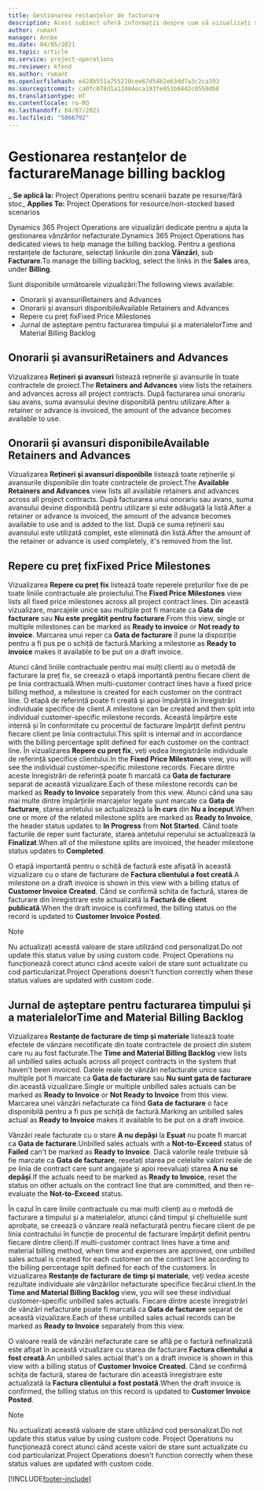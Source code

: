 ```yaml
---
title: Gestionarea restanțelor de facturare
description: Acest subiect oferă informații despre cum să vizualizați și să lucrați cu restanțele de facturare în Project Operations.
author: rumant
manager: Annbe
ms.date: 04/05/2021
ms.topic: article
ms.service: project-operations
ms.reviewer: kfend
ms.author: rumant
ms.openlocfilehash: e428b551a755220cee67d54b2e63dd7a3c2ca393
ms.sourcegitcommit: ca0fc078d1a12484eca193fe051b8442c0559db8
ms.translationtype: HT
ms.contentlocale: ro-RO
ms.lasthandoff: 04/07/2021
ms.locfileid: "5866792"
---
```

# <a name="manage-billing-backlog"></a><span data-ttu-id="6640a-103">Gestionarea restanțelor de facturare</span><span class="sxs-lookup"><span data-stu-id="6640a-103">Manage billing backlog</span></span>

<span data-ttu-id="6640a-104">_ **Se aplică la:** Project Operations pentru scenarii bazate pe resurse/fără stoc</span><span class="sxs-lookup"><span data-stu-id="6640a-104">_ **Applies To:** Project Operations for resource/non-stocked based scenarios</span></span>

<span data-ttu-id="6640a-105">Dynamics 365 Project Operations are vizualizări dedicate pentru a ajuta la gestionarea vânzărilor nefacturate.</span><span class="sxs-lookup"><span data-stu-id="6640a-105">Dynamics 365 Project Operations has dedicated views to help manage the billing backlog.</span></span> <span data-ttu-id="6640a-106">Pentru a gestiona restanțele de facturare, selectați linkurile din zona **Vânzări**, sub **Facturare**.</span><span class="sxs-lookup"><span data-stu-id="6640a-106">To manage the billing backlog, select the links in the **Sales** area, under **Billing**.</span></span> 

<span data-ttu-id="6640a-107">Sunt disponibile următoarele vizualizări:</span><span class="sxs-lookup"><span data-stu-id="6640a-107">The following views available:</span></span>

- <span data-ttu-id="6640a-108">Onorarii și avansuri</span><span class="sxs-lookup"><span data-stu-id="6640a-108">Retainers and Advances</span></span>
- <span data-ttu-id="6640a-109">Onorarii și avansuri disponibile</span><span class="sxs-lookup"><span data-stu-id="6640a-109">Available Retainers and Advances</span></span>
- <span data-ttu-id="6640a-110">Repere cu preț fix</span><span class="sxs-lookup"><span data-stu-id="6640a-110">Fixed Price Milestones</span></span>
- <span data-ttu-id="6640a-111">Jurnal de așteptare pentru facturarea timpului și a materialelor</span><span class="sxs-lookup"><span data-stu-id="6640a-111">Time and Material Billing Backlog</span></span>

## <a name="retainers-and-advances"></a><span data-ttu-id="6640a-112">Onorarii și avansuri</span><span class="sxs-lookup"><span data-stu-id="6640a-112">Retainers and Advances</span></span>

<span data-ttu-id="6640a-113">Vizualizarea **Rețineri și avansuri** listează reținerile și avansurile în toate contractele de proiect.</span><span class="sxs-lookup"><span data-stu-id="6640a-113">The **Retainers and Advances** view lists the retainers and advances across all project contracts.</span></span> <span data-ttu-id="6640a-114">După facturarea unui onorariu sau avans, suma avansului devine disponibilă pentru utilizare.</span><span class="sxs-lookup"><span data-stu-id="6640a-114">After a retainer or advance is invoiced, the amount of the advance becomes available to use.</span></span>

## <a name="available-retainers-and-advances"></a><span data-ttu-id="6640a-115">Onorarii și avansuri disponibile</span><span class="sxs-lookup"><span data-stu-id="6640a-115">Available Retainers and Advances</span></span>

<span data-ttu-id="6640a-116">Vizualizarea **Rețineri și avansuri disponibile** listează toate reținerile și avansurile disponibile din toate contractele de proiect.</span><span class="sxs-lookup"><span data-stu-id="6640a-116">The **Available Retainers and Advances** view lists all available retainers and advances across all project contracts.</span></span> <span data-ttu-id="6640a-117">După facturarea unui onorariu sau avans, suma avansului devine disponibilă pentru utilizare și este adăugată la listă.</span><span class="sxs-lookup"><span data-stu-id="6640a-117">After a retainer or advance is invoiced, the amount of the advance becomes available to use and is added to the list.</span></span> <span data-ttu-id="6640a-118">După ce suma reținerii sau avansului este utilizată complet, este eliminată din listă.</span><span class="sxs-lookup"><span data-stu-id="6640a-118">After the amount of the retainer or advance is used completely, it's removed from the list.</span></span>

## <a name="fixed-price-milestones"></a><span data-ttu-id="6640a-119">Repere cu preț fix</span><span class="sxs-lookup"><span data-stu-id="6640a-119">Fixed Price Milestones</span></span>

<span data-ttu-id="6640a-120">Vizualizarea **Repere cu preț fix** listează toate reperele prețurilor fixe de pe toate liniile contractuale ale proiectului.</span><span class="sxs-lookup"><span data-stu-id="6640a-120">The **Fixed Price Milestones** view lists all fixed price milestones across all project contract lines.</span></span> <span data-ttu-id="6640a-121">Din această vizualizare, marcajele unice sau multiple pot fi marcate ca **Gata de facturare** sau **Nu este pregătit pentru facturare**.</span><span class="sxs-lookup"><span data-stu-id="6640a-121">From this view, single or multiple milestones can be marked as **Ready to invoice** or **Not ready to invoice**.</span></span> <span data-ttu-id="6640a-122">Marcarea unui reper ca **Gata de facturare** îl pune la dispoziție pentru a fi pus pe o schiță de factură.</span><span class="sxs-lookup"><span data-stu-id="6640a-122">Marking a milestone as **Ready to invoice** makes it available to be put on a draft invoice.</span></span>

<span data-ttu-id="6640a-123">Atunci când liniile contractuale pentru mai mulți clienți au o metodă de facturare la preț fix, se creează o etapă importantă pentru fiecare client de pe linia contractuală.</span><span class="sxs-lookup"><span data-stu-id="6640a-123">When multi-customer contract lines have a fixed price billing method, a milestone is created for each customer on the contract line.</span></span> <span data-ttu-id="6640a-124">O etapă de referință poate fi creată și apoi împărțită în înregistrări individuale specifice de client.</span><span class="sxs-lookup"><span data-stu-id="6640a-124">A milestone can be created and then split into individual customer-specific milestone records.</span></span> <span data-ttu-id="6640a-125">Această împărțire este internă și în conformitate cu procentul de facturare împărțit definit pentru fiecare client pe linia contractului.</span><span class="sxs-lookup"><span data-stu-id="6640a-125">This split is internal and in accordance with the billing percentage split defined for each customer on the contract line.</span></span> <span data-ttu-id="6640a-126">În vizualizarea **Repere cu preț fix**, veți vedea înregistrările individuale de referință specifice clientului.</span><span class="sxs-lookup"><span data-stu-id="6640a-126">In the **Fixed Price Milestones** view, you will see the individual customer-specific milestone records.</span></span> <span data-ttu-id="6640a-127">Fiecare dintre aceste înregistrări de referință poate fi marcată ca **Gata de facturare** separat de această vizualizare.</span><span class="sxs-lookup"><span data-stu-id="6640a-127">Each of these milestone records can be marked as **Ready to Invoice** separately from this view.</span></span> <span data-ttu-id="6640a-128">Atunci când una sau mai multe dintre împărțirile marcajelor legate sunt marcate ca **Gata de facturare**, starea antetului se actualizează la **În curs** din **Nu a început**.</span><span class="sxs-lookup"><span data-stu-id="6640a-128">When one or more of the related milestone splits are marked as **Ready to Invoice**, the header status updates to **In Progress** from **Not Started**.</span></span> <span data-ttu-id="6640a-129">Când toate facturile de reper sunt facturate, starea antetului reperului se actualizează la **Finalizat**.</span><span class="sxs-lookup"><span data-stu-id="6640a-129">When all of the milestone splits are invoiced, the header milestone status updates to **Completed**.</span></span>

<span data-ttu-id="6640a-130">O etapă importantă pentru o schiță de factură este afișată în această vizualizare cu o stare de facturare de **Factura clientului a fost creată**.</span><span class="sxs-lookup"><span data-stu-id="6640a-130">A milestone on a draft invoice is shown in this view with a billing status of **Customer Invoice Created**.</span></span> <span data-ttu-id="6640a-131">Când se confirmă schița de factură, starea de facturare din înregistrare este actualizată la **Factură de client publicată**.</span><span class="sxs-lookup"><span data-stu-id="6640a-131">When the draft invoice is confirmed, the billing status on the record is updated to **Customer Invoice Posted**.</span></span> 

> [!NOTE] 
> <span data-ttu-id="6640a-132">Nu actualizați această valoare de stare utilizând cod personalizat.</span><span class="sxs-lookup"><span data-stu-id="6640a-132">Do not update this status value by using custom code.</span></span> <span data-ttu-id="6640a-133">Project Operations nu funcționează corect atunci când aceste valori de stare sunt actualizate cu cod particularizat.</span><span class="sxs-lookup"><span data-stu-id="6640a-133">Project Operations doesn't function correctly when these status values are updated with custom code.</span></span>

## <a name="time-and-material-billing-backlog"></a><span data-ttu-id="6640a-134">Jurnal de așteptare pentru facturarea timpului și a materialelor</span><span class="sxs-lookup"><span data-stu-id="6640a-134">Time and Material Billing Backlog</span></span>

<span data-ttu-id="6640a-135">Vizualizarea **Restanțe de facturare de timp și materiale** listează toate efectele de vânzare necotificate din toate contractele de proiect din sistem care nu au fost facturate.</span><span class="sxs-lookup"><span data-stu-id="6640a-135">The **Time and Material Billing Backlog** view lists all unbilled sales actuals across all project contracts in the system that haven't been invoiced.</span></span> <span data-ttu-id="6640a-136">Datele reale de vânzări nefacturate unice sau multiple pot fi marcate ca **Gata de facturare** sau **Nu sunt gata de facturare** din această vizualizare.</span><span class="sxs-lookup"><span data-stu-id="6640a-136">Single or multiple unbilled sales actuals can be marked as **Ready to Invoice** or **Not Ready to Invoice** from this view.</span></span> <span data-ttu-id="6640a-137">Marcarea unei vânzări nefacturate ca fiind **Gata de facturare** o face disponibilă pentru a fi pus pe schiță de factură.</span><span class="sxs-lookup"><span data-stu-id="6640a-137">Marking an unbilled sales actual as **Ready to Invoice** makes it available to be put on a draft invoice.</span></span>

<span data-ttu-id="6640a-138">Vânzări reale facturate cu o stare **A nu depăși** la **Eșuat** nu poate fi marcat ca **Gata de facturare**.</span><span class="sxs-lookup"><span data-stu-id="6640a-138">Unbilled sales actuals with a **Not-to-Exceed** status of **Failed** can't be marked as **Ready to Invoice**.</span></span> <span data-ttu-id="6640a-139">Dacă valorile reale trebuie să fie marcate ca **Gata de facturare**, resetați starea pe celelalte valori reale de pe linia de contract care sunt angajate și apoi reevaluați starea **A nu se depăși**.</span><span class="sxs-lookup"><span data-stu-id="6640a-139">If the actuals need to be marked as **Ready to Invoice**, reset the status on other actuals on the contract line that are committed, and then re-evaluate the **Not-to-Exceed** status.</span></span>

<span data-ttu-id="6640a-140">În cazul în care liniile contractuale cu mai mulți clienți au o metodă de facturare a timpului și a materialelor, atunci când timpul și cheltuielile sunt aprobate, se creează o vânzare reală nefacturată pentru fiecare client de pe linia contractului în funcție de procentul de facturare împărțit definit pentru fiecare dintre clienți.</span><span class="sxs-lookup"><span data-stu-id="6640a-140">If multi-customer contract lines have a time and material billing method, when time and expenses are approved, one unbilled sales actual is created for each customer on the contract line according to the billing percentage split defined for each of the customers.</span></span> <span data-ttu-id="6640a-141">În vizualizarea **Restanțe de facturare de timp și materiale**, veți vedea aceste rezultate individuale ale vânzărilor nefacturate specifice fiecărui client.</span><span class="sxs-lookup"><span data-stu-id="6640a-141">In the **Time and Material Billing Backlog** view, you will see these individual customer-specific unbilled sales actuals.</span></span> <span data-ttu-id="6640a-142">Fiecare dintre aceste înregistrări de vânzări nefacturate poate fi marcată ca **Gata de facturare** separat de această vizualizare.</span><span class="sxs-lookup"><span data-stu-id="6640a-142">Each of these unbilled sales actual records can be marked as **Ready to Invoice** separately from this view.</span></span>

<span data-ttu-id="6640a-143">O valoare reală de vânzări nefacturate care se află pe o factură nefinalizată este afișat în această vizualizare cu starea de facturare **Factura clientului a fost creată**.</span><span class="sxs-lookup"><span data-stu-id="6640a-143">An unbilled sales actual that's on a draft invoice is shown in this view with a billing status of **Customer Invoice Created**.</span></span> <span data-ttu-id="6640a-144">Când se confirmă schița de factură, starea de facturare din această înregistrare este actualizată la **Factura clientului a fost postată**.</span><span class="sxs-lookup"><span data-stu-id="6640a-144">When the draft invoice is confirmed, the billing status on this record is updated to **Customer Invoice Posted**.</span></span> 

> [!NOTE] 
> <span data-ttu-id="6640a-145">Nu actualizați această valoare de stare utilizând cod personalizat.</span><span class="sxs-lookup"><span data-stu-id="6640a-145">Do not update this status value by using custom code.</span></span> <span data-ttu-id="6640a-146">Project Operations nu funcționează corect atunci când aceste valori de stare sunt actualizate cu cod particularizat.</span><span class="sxs-lookup"><span data-stu-id="6640a-146">Project Operations doesn't function correctly when these status values are updated with custom code.</span></span>


[!INCLUDE[footer-include](../includes/footer-banner.md)]
